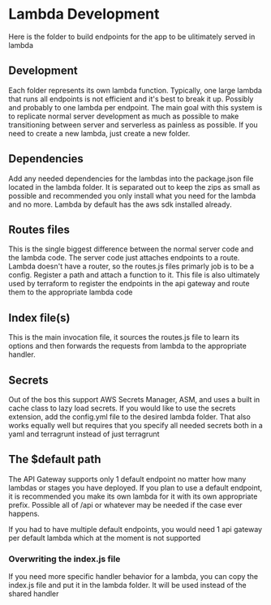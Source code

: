# Lambda Development

Here is the folder to build endpoints for the app to be ulitimately served in lambda

## Development

Each folder represents its own lambda function. Typically, one large lambda that runs all endpoints is not efficient and it's best to break it up. Possibly and probably to one lambda per endpoint. The main goal with this system is to replicate normal server development as much as possible to make transitioning between server and serverless as painless as possible. If you need to create a new lambda, just create a new folder.

## Dependencies

Add any needed dependencies for the lambdas into the package.json file located in the lambda folder. It is separated out to keep the zips as small as possible and recommended you only install what you need for the lambda and no more. Lambda by default has the aws sdk installed already.

## Routes files

This is the single biggest difference between the normal server code and the lambda code. The server code just attaches endpoints to a route. Lambda doesn't have a router, so the routes.js files primarly job is to be a config. Register a path and attach a function to it. This file is also ultimately used by terraform to register the endpoints in the api gateway and route them to the appropriate lambda code

## Index file(s)

This is the main invocation file, it sources the routes.js file to learn its options and then forwards the requests from lambda to the appropriate handler.

## Secrets

Out of the bos this support AWS Secrets Manager, ASM, and uses a built in cache class to lazy load secrets. If you would like to use the secrets extension, add the config.yml file 
to the desired lambda folder. That also works equally well but requires that you specify all needed secrets both in a yaml and terragrunt instead of just terragrunt

## The $default path

The API Gateway supports only 1 default endpoint no matter how many lambdas or stages you have deployed. If you plan to use a default endpoint, it is recommended you make its own
lambda for it with its own appropriate prefix. Possible all of /api or whatever may be needed if the case ever happens.

If you had to have multiple default endpoints, you would need 1 api gateway per default lambda which at the moment is not supported

### Overwriting the index.js file

If you need more specific handler behavior for a lambda, you can copy the index.js file and put it in the lambda folder. It will be used instead of the shared handler
